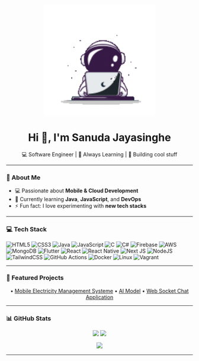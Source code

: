 <!-- Banner / Animation -->
<p align="center">
  <img src="https://raw.githubusercontent.com/SanudaKJ/SanudaKJ/main/space%20boy%20developer.gif" width="300" alt="Animated Banner"/>
</p>

<h1 align="center">Hi 👋, I'm Sanuda Jayasinghe</h1>

<p align="center">
  💻 Software Engineer  | 🌱 Always Learning | 🚀 Building cool stuff  
</p>

---

### 💫 About Me   
- 💻 Passionate about **Mobile & Cloud Development**  
- 🌱 Currently learning **Java**, **JavaScript**, and **DevOps**  
- ⚡ Fun fact: I love experimenting with **new tech stacks**  


---

### 💻 Tech Stack  
<p align="center">
  
![HTML5](https://img.shields.io/badge/html5-%23E34F26.svg?style=for-the-badge&logo=html5&logoColor=white)
![CSS3](https://img.shields.io/badge/css3-%231572B6.svg?style=for-the-badge&logo=css3&logoColor=white)
![Java](https://img.shields.io/badge/java-%23ED8B00.svg?style=for-the-badge&logo=openjdk&logoColor=white)
![JavaScript](https://img.shields.io/badge/javascript-%23323330.svg?style=for-the-badge&logo=javascript&logoColor=%23F7DF1E)
![C](https://img.shields.io/badge/c-%2300599C.svg?style=for-the-badge&logo=c&logoColor=white)
![C#](https://img.shields.io/badge/c%23-%23239120.svg?style=for-the-badge&logo=csharp&logoColor=white)
![Firebase](https://img.shields.io/badge/firebase-%23039BE5.svg?style=for-the-badge&logo=firebase)
![AWS](https://img.shields.io/badge/AWS-%23FF9900.svg?style=for-the-badge&logo=amazon-aws&logoColor=white)
![MongoDB](https://img.shields.io/badge/MongoDB-%234ea94b.svg?style=for-the-badge&logo=mongodb&logoColor=white)
![Flutter](https://img.shields.io/badge/Flutter-%2302569B.svg?style=for-the-badge&logo=Flutter&logoColor=white)
![React](https://img.shields.io/badge/react-%2320232a.svg?style=for-the-badge&logo=react&logoColor=%2361DAFB)
![React Native](https://img.shields.io/badge/react_native-%2320232a.svg?style=for-the-badge&logo=react&logoColor=%2361DAFB)
![Next JS](https://img.shields.io/badge/Next-black?style=for-the-badge&logo=next.js&logoColor=white)
![NodeJS](https://img.shields.io/badge/node.js-6DA55F?style=for-the-badge&logo=node.js&logoColor=white)
![TailwindCSS](https://img.shields.io/badge/tailwindcss-%2338B2AC.svg?style=for-the-badge&logo=tailwind-css&logoColor=white)
![GitHub Actions](https://img.shields.io/badge/github%20actions-%232671E5.svg?style=for-the-badge&logo=githubactions&logoColor=white)
![Docker](https://img.shields.io/badge/docker-%230db7ed.svg?style=for-the-badge&logo=docker&logoColor=white)
![Linux](https://img.shields.io/badge/Linux-FCC624?style=for-the-badge&logo=linux&logoColor=black)
![Vagrant](https://img.shields.io/badge/Vagrant-1868F2?style=for-the-badge&logo=vagrant&logoColor=white)

</p>

---

### 🚀 Featured Projects  
<p align="center">
  • <a href="#">Mobile Electricity Management Systeme</a>  
  • <a href="#">AI Model</a>  
  • <a href="#">Web Socket Chat Application</a>  
</p>

---



### 📊 GitHub Stats  
<p align="center">
  <img src="https://github-readme-stats.vercel.app/api?username=SanudaKJ&theme=prussian&hide_border=false&include_all_commits=true&count_private=true" height="150"/> 
  <img src="https://nirzak-streak-stats.vercel.app/?user=SanudaKJ&theme=prussian&hide_border=false" height="150"/>  
</p>

<p align="center">
  <img src="https://github-readme-stats.vercel.app/api/top-langs/?username=SanudaKJ&theme=prussian&hide_border=false&include_all_commits=true&count_private=true&layout=compact" height="150"/>
</p>

---



<!-- Proudly created with GPRM ( https://gprm.itsvg.in ) -->
